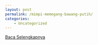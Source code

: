 ```yaml
---
layout: post
permalink: /mimpi-memegang-bawang-putih/
categories:
    - Uncategorized
---
```


[Baca Selengkapnya](/05)